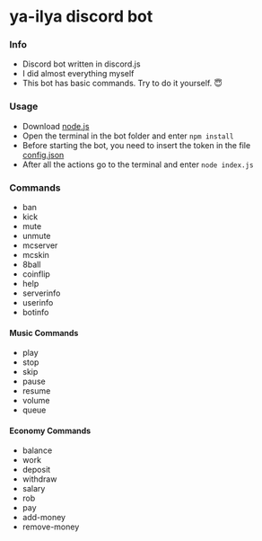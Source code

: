 # ya-ilya discord bot
### Info
- Discord bot written in discord.js <br>
- I did almost everything myself <br>
- This bot has basic commands. Try to do it yourself. 😇
### Usage
 - Download [node.js](https://nodejs.org/en/)
 - Open the terminal in the bot folder and enter `npm install`
 - Before starting the bot, you need to insert the token in the file [config.json](https://github.com/ya-ilya/ya-ilya_bot/blob/main/config.json)
 - Аfter all the actions go to the terminal and enter `node index.js`
 ### Commands
 - ban
 - kick
 - mute
 - unmute
 - mcserver
 - mcskin
 - 8ball
 - coinflip
 - help
 - serverinfo
 - userinfo
 - botinfo
 #### Music Commands
 - play
 - stop
 - skip
 - pause
 - resume
 - volume
 - queue
 #### Economy Commands
 - balance
 - work
 - deposit
 - withdraw
 - salary
 - rob
 - pay
 - add-money
 - remove-money
